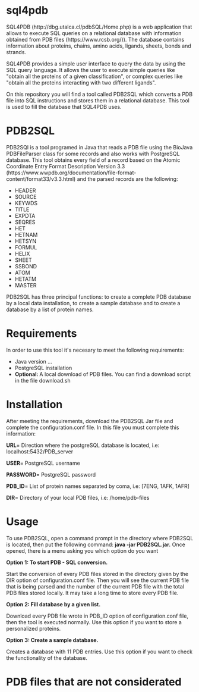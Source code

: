 # sql4pdb

<p> SQL4PDB (http://dbg.utalca.cl/pdbSQL/Home.php) is a web application that allows to execute SQL queries on a relational database with information obtained from PDB files (https://www.rcsb.org/)). The database contains information about proteins, chains, amino acids, ligands, sheets, bonds and strands.

SQL4PDB provides a simple user interface to query the data by using the SQL query language. It allows the user to execute simple queries like "obtain all the proteins of a given classification", or complex queries like "obtain all the proteins interacting with two different ligands". </p>

<p> On this repository you will find a tool called PDB2SQL which converts a PDB file into SQL instructions and stores them in a relational database. This tool is used to fill the database that SQL4PDB uses.</p>

<h1> PDB2SQL </h1>
<p> PDB2SQl is a tool programed in Java that reads a PDB file using the BioJava PDBFileParser class for some records and also works with PostgreSQL database. This tool obtains every field of a record based on the Atomic Coordinate Entry Format Description Version 3.3 (https://www.wwpdb.org/documentation/file-format-content/format33/v3.3.html) and the parsed records are the following: </p>

<ul>
  <li> HEADER </li> 
  <li> SOURCE </li> 
  <li> KEYWDS </li> 
  <li> TITLE </li>
  <li> EXPDTA </li>
  <li> SEQRES </li> 
  <li> HET </li> 
  <li> HETNAM </li> 
  <li> HETSYN </li> 
  <li> FORMUL </li> 
  <li> HELIX </li> 
  <li> SHEET </li> 
  <li> SSBOND </li> 
  <li> ATOM </li> 
  <li> HETATM </li> 
  <li> MASTER </li> 
</ul>
<p> PDB2SQL has three principal functions: to create a complete PDB database by a local data installation, to create a sample database and to create a database by a list of protein names.</p>

<h1>Requirements</h1>
In order to use this tool it's necesary to meet the following requirements:

<ul>
  <li>Java version ...</li>
  <li>PostgreSQL installation</li>
  <li> <b>Optional: </b>A local download of PDB files. You can find a download script in the file download.sh</li>
</ul>

<h1>Installation</h1>
<p>After meeting the requirements, download the PDB2SQL Jar file and complete the configuration.conf file. In this file you must complete this information:</p>

<p><b>URL</b>= Direction where the postgreSQL database is located, i.e: localhost:5432/PDB_server</p>
<p><b>USER</b>= PostgreSQL username</p>
<p><b>PASSWORD</b>= PostgreSQL password</p>
<p><b>PDB_ID</b>= List of protein names separated by coma, i.e: [7ENG, 1AFK, 1AFR]</p>
<p><b>DIR</b>= Directory of your local PDB files, i.e: /home/pdb-files</p>

<h1>Usage</h1>
<p>To use PDB2SQL, open a command prompt in the directory where PDB2SQL is located, then put the following command: <b>java -jar PDB2SQL.jar.</b>  Once opened, there is a menu asking you which option do you want</p>
<p><b>Option 1: To start PDB - SQL conversion.</b></p>
<p>Start the conversion of every PDB files stored in the directory given by the DIR option of configuration.conf file. Then you will see the current PDB file that is being parsed and the number of the current PDB file with the total PDB files stored locally. It may take a long time to store every PDB file.</p>
<p><b>Option 2: Fill database by a given list.</b></p>
<p>Download every PDB file wrote in PDB_ID option of configuration.conf file, then the tool is executed normally. Use this option if you want to store a personalized proteins.</p>
<p><b>Option 3: Create a sample database.</b></p>
<p>Creates a database with 11 PDB entries. Use this option if you want to check the functionality of the database.</p>
<h1>PDB files that are not considerated</h1>
